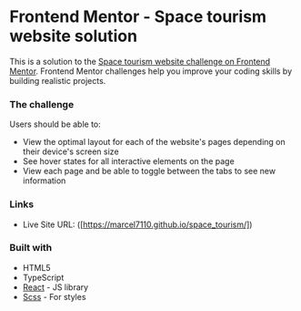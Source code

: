 # Frontend Mentor - Space tourism website solution

This is a solution to the [Space tourism website challenge on Frontend Mentor](https://www.frontendmentor.io/challenges/space-tourism-multipage-website-gRWj1URZ3). Frontend Mentor challenges help you improve your coding skills by building realistic projects. 

### The challenge

Users should be able to:

- View the optimal layout for each of the website's pages depending on their device's screen size
- See hover states for all interactive elements on the page
- View each page and be able to toggle between the tabs to see new information

### Links

- Live Site URL: ([https://marcel7110.github.io/space_tourism/])

### Built with

- HTML5
- TypeScript
- [React](https://reactjs.org/) - JS library
- [Scss](https://sass-lang.com/) - For styles


